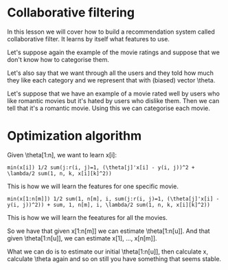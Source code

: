 # Collaborative filtering

In this lesson we will cover how to build a recommendation system called collaborative filter. It learns by itself what features to use.

Let's suppose again the example of the movie ratings and suppose that we don't know how to categorise them.

Let's also say that we want through all the users and they told how much they like each category and we represent that with (biased) vector \theta.

Let's suppose that we have an example of a movie rated well by users who like romantic movies but it's hated by users who dislike them. Then we can tell that it's a romantic movie. Using this we can categorise each movie.

# Optimization algorithm

Given \theta[1:n], we want to learn x[i]:

```
min(x[i]) 1/2 sum(j:r(i, j)=1, (\theta[j]'x[i] - y(i, j))^2 + \lambda/2 sum(1, n, k, x[i][k]^2))
```

This is how we will learn the features for one specific movie.

```
min(x[1:n[m]]) 1/2 sum(1, n[m], i, sum(j:r(i, j)=1, (\theta[j]'x[i] - y(i, j))^2)) + sum, 1, n[m], i, \lambda/2 sum(1, n, k, x[i][k]^2))
```

This is how we will learn the feeatures for all the movies.

So we have that given x[1:n[m]] we can estimate \theta[1:n[u]]. And that given \theta[1:n[u]], we can estimate x[1], ..., x[n[m]].

What we can do is to estimate our initial \theta[1:n[u]], then calculate x, calculate \theta again and so on still you have something that seems stable.
